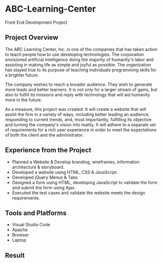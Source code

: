 # ABC-Learning-Center

Front End Development Project

## Project Overview

The ABC Learning Center, Inc. is one of the companies that has taken action to teach people how to use developing technologies. The corporation envisioned artificial intelligence doing the majority of humanity's labor and assisting in making life as simple and joyful as possible. The organization has stayed true to its purpose of teaching individuals programming skills for a brighter future.

The company wishes to reach a broader audience. They wish to generate more leads and better learners. It is not only for a larger stream of gains, but also to fulfill its missions and reply with technology that will aid humanity more in the future.
  
As a measure, this project was created. It will create a website that will assist the firm in a variety of ways, including better leading an audience, responding to current trends, and, most importantly, fulfilling its objective and turning the company's vision into reality. It will adhere to a separate set of requirements for a rich user experience in order to meet the expectations of both the client and the administrator.

## Experience from the Project

- Planned a Website & Develop branding, wireframes, information architecture & storyboard.
- Developed a website using HTML, CSS & JavaScript.
- Developed jQuery Menus & Tabs
- Designed a form using HTML, developing JavaScript to validate the form and submit the form using Ajax.
- Executed the test cases and validate the website meets the design requirements.

## Tools and Platforms

- Visual Studio Code
- Apache
- Browser
- Laptop

## Result



